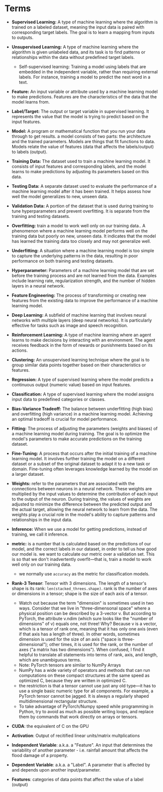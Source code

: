 # Terms

- **Supervised Learning:** A type of machine learning where the algorithm is trained on a labeled dataset, meaning the input data is paired with corresponding target labels. The goal is to learn a mapping from inputs to outputs.

- **Unsupervised Learning:** A type of machine learning where the algorithm is given unlabeled data, and its task is to find patterns or relationships within the data without predefined target labels.

  - Self-supervised learning: Training a model using labels that are embedded in the independent variable, rather than requiring external labels. For instance, training a model to predict the next word in a text.

- **Feature:** An input variable or attribute used by a machine learning model to make predictions. Features are the characteristics of the data that the model learns from.

- **Label/Target:** The output or target variable in supervised learning. It represents the value that the model is trying to predict based on the input features.

- **Model:** A program or mathematical function that you run your data through to get results. a model consists of two parts: the architecture and the trained parameters. Models are things that fit functions to data. Models relate the value of features (data that affects the labels/output) to labels (output).

- **Training Data:** The dataset used to train a machine learning model. It consists of input features and corresponding labels, and the model learns to make predictions by adjusting its parameters based on this data.

- **Testing Data:** A separate dataset used to evaluate the performance of a machine learning model after it has been trained. It helps assess how well the model generalizes to new, unseen data.

- **Validation Data:** A portion of the dataset that is used during training to tune hyperparameters and prevent overfitting. It is separate from the training and testing datasets.

- **Overfitting:** train a model to work well only on our training data.. A phenomenon where a machine learning model performs well on the training data but poorly on new, unseen data. It indicates that the model has learned the training data too closely and may not generalize well.

- **Underfitting:** A situation where a machine learning model is too simple to capture the underlying patterns in the data, resulting in poor performance on both training and testing datasets.

- **Hyperparameter:** Parameters of a machine learning model that are set before the training process and are not learned from the data. Examples include learning rate, regularization strength, and the number of hidden layers in a neural network.

- **Feature Engineering:** The process of transforming or creating new features from the existing data to improve the performance of a machine learning model.

- **Deep Learning:** A subfield of machine learning that involves neural networks with multiple layers (deep neural networks). It is particularly effective for tasks such as image and speech recognition.

- **Reinforcement Learning:** A type of machine learning where an agent learns to make decisions by interacting with an environment. The agent receives feedback in the form of rewards or punishments based on its actions.

- **Clustering:** An unsupervised learning technique where the goal is to group similar data points together based on their characteristics or features.

- **Regression:** A type of supervised learning where the model predicts a continuous output (numeric value) based on input features.

- **Classification:** A type of supervised learning where the model assigns input data to predefined categories or classes.

- **Bias-Variance Tradeoff:** The balance between underfitting (high bias) and overfitting (high variance) in a machine learning model. Achieving an optimal tradeoff is crucial for model performance.

- **Fitting:** The process of adjusting the parameters (weights and biases) of a machine learning model during training. The goal is to optimize the model's parameters to make accurate predictions on the training dataset.

- **Fine-Tuning:** A process that occurs after the initial training of a machine learning model. It involves further training the model on a different dataset or a subset of the original dataset to adapt it to a new task or domain. Fine-tuning often leverages knowledge learned by the model on a larger dataset.

- **Weights:** refer to the parameters that are associated with the connections between neurons in a neural network. These weights are multiplied by the input values to determine the contribution of each input to the output of the neuron. During training, the values of weights are adjusted to minimize the difference between the predicted output and the actual target, allowing the neural network to learn from the data. The weights play a crucial role in the model's ability to capture patterns and relationships in the input data.

- **Inference:** When we use a model for getting predictions, instead of training, we call it inference.

- **metric:** is a number that is calculated based on the predictions of our model, and the correct labels in our dataset, in order to tell us how good our model is. we want to calculate our metric over a validation set. This is so that we don't inadvertently overfit—that is, train a model to work well only on our training data.

  - we normally use `accuracy` as the metric for classification models.

- **Rank-3 Tensor**: Tensor with 3 dimensions. The length of a tensor's shape is its rank: `len(stacked_threes.shape)`. rank is the number of axes or dimensions in a tensor; shape is the size of each axis of a tensor.

  - Watch out because the term "dimension" is sometimes used in two ways. Consider that we live in "three-dimensonal space" where a physical position can be described by a 3-vector v. But according to PyTorch, the attribute v.ndim (which sure looks like the "number of dimensions" of v) equals one, not three! Why? Because v is a vector, which is a tensor of rank one, meaning that it has only one axis (even if that axis has a length of three). In other words, sometimes dimension is used for the size of an axis ("space is three-dimensional"); other times, it is used for the rank, or the number of axes ("a matrix has two dimensions"). When confused, I find it helpful to translate all statements into terms of rank, axis, and length, which are unambiguous terms.
  - Note: PyTorch tensors are similar to NumPy Arrays
  - NumPy has a wide variety of operators and methods that can run computations on these compact structures at the same speed as optimized C, because they are written in optimized C.
  - the restriction is that a tensor cannot use just any old type—it has to use a single basic numeric type for all components. For example, a PyTorch tensor cannot be jagged. It is always a regularly shaped multidimensional rectangular structure.
  - To take advantage of PyTorch/Numpy speed while programming in Python, try to avoid as much as possible writing loops, and replace them by commands that work directly on arrays or tensors.

- **CUDA**: the equivalent of C on the GPU

- **Activation**: Output of recitified linear units/matrix multplications

- **Independent Variable**: a.k.a. a "Feature". An input that determines the variability of another parameter - i.e. rainfall amount that affects the flood damage of a property. 

- **Dependent Variable**: a.k.a. a "Label". A parameter that is affected by and depends upon another input/parameter.  

- **Features**: categories of data points that affect the value of a label (output)
